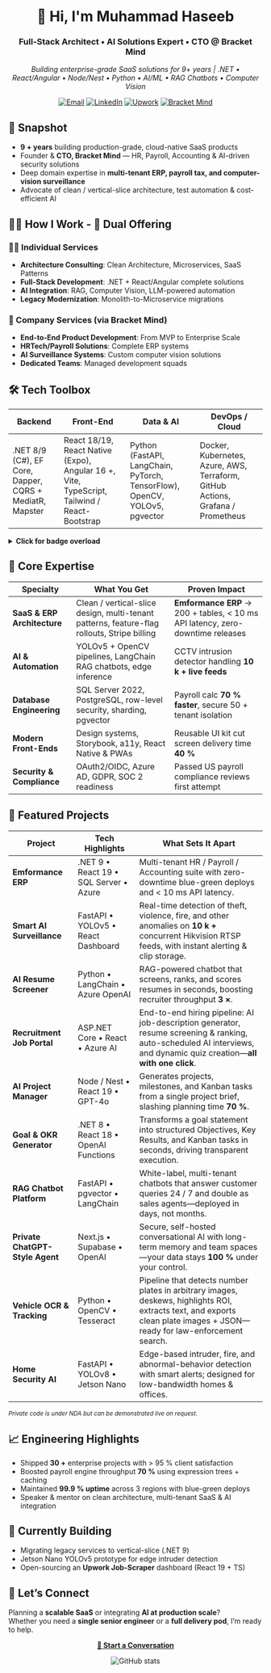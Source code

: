 <!-- GitHub Profile README -->
<h1 align="center">👋 Hi, I'm Muhammad Haseeb</h1>
<h3 align="center">Full-Stack Architect • AI Solutions Expert • CTO @ Bracket Mind</h3>

<p align="center">
  <em>Building enterprise-grade SaaS solutions for 9+ years | .NET • React/Angular • Node/Nest • Python • AI/ML • RAG Chatbots • Computer Vision</em>
</p>


<p align="center">
  <a href="mailto:haseeb.butt416@gmail.com"><img src="https://img.shields.io/badge/Email-Contact-blue?style=flat-square&logo=gmail" alt="Email"/></a>
  <a href="https://pk.linkedin.com/in/haseeb-attaullah-69a027131"><img src="https://img.shields.io/badge/LinkedIn-Connect-blue?style=flat-square&logo=linkedin" alt="LinkedIn"/></a>
  <a href="https://www.upwork.com/freelancers/haseeb246"><img src="https://img.shields.io/badge/Upwork-Hire_Me-14a800?style=flat-square&logo=upwork" alt="Upwork"/></a>
  <a href="https://bracketmind.com"><img src="https://img.shields.io/badge/Bracket Mind-CTO-orange?style=flat-square" alt="Bracket Mind"/></a>
</p>

<!-- ────────────────────────────────────────────────────────── -->
## 🌟 Snapshot
- **9 + years** building production-grade, cloud-native SaaS products  
- Founder & **CTO, Bracket Mind** — HR, Payroll, Accounting & AI-driven security solutions  
- Deep domain expertise in **multi-tenant ERP, payroll tax, and computer-vision surveillance**  
- Advocate of clean / vertical-slice architecture, test automation & cost-efficient AI

<!-- ────────────────────────────────────────────────────────── -->
## 🧑‍💼 How I Work - 🚀 Dual Offering

### 👨‍💻 Individual Services
- **Architecture Consulting**: Clean Architecture, Microservices, SaaS Patterns
- **Full-Stack Development**: .NET + React/Angular complete solutions
- **AI Integration**: RAG, Computer Vision, LLM-powered automation
- **Legacy Modernization**: Monolith-to-Microservice migrations

### 🏢 Company Services (via Bracket Mind)
- **End-to-End Product Development**: From MVP to Enterprise Scale
- **HRTech/Payroll Solutions**: Complete ERP systems
- **AI Surveillance Systems**: Custom computer vision solutions
- **Dedicated Teams**: Managed development squads

<!-- ────────────────────────────────────────────────────────── -->
## 🛠 Tech Toolbox

| Backend | Front-End | Data & AI | DevOps / Cloud |
| --- | --- | --- | --- |
| .NET 8/9 (C#), EF Core, Dapper, CQRS + MediatR, Mapster | React 18/19, React Native (Expo), Angular 16 +, Vite, TypeScript, Tailwind / React-Bootstrap | Python (FastAPI, LangChain, PyTorch, TensorFlow), OpenCV, YOLOv5, pgvector | Docker, Kubernetes, Azure, AWS, Terraform, GitHub Actions, Grafana / Prometheus |

<details>
<summary><strong>Click for badge overload</strong></summary>

<p align="center">
  <img src="https://img.shields.io/badge/.NET-512BD4?logo=dotnet&logoColor=white"/>
  <img src="https://img.shields.io/badge/C%23-239120?logo=csharp&logoColor=white"/>
  <img src="https://img.shields.io/badge/React-61DAFB?logo=react&logoColor=black"/>
  <img src="https://img.shields.io/badge/Angular-DD0031?logo=angular&logoColor=white"/>
  <img src="https://img.shields.io/badge/Python-3776AB?logo=python&logoColor=white"/>
  <img src="https://img.shields.io/badge/FastAPI-009688?logo=fastapi&logoColor=white"/>
  <img src="https://img.shields.io/badge/Azure-0089D6?logo=microsoftazure&logoColor=white"/>
  <img src="https://img.shields.io/badge/AWS-232F3E?logo=amazonaws&logoColor=white"/>
  <img src="https://img.shields.io/badge/Docker-2496ED?logo=docker&logoColor=white"/>
  <img src="https://img.shields.io/badge/Kubernetes-326CE5?logo=kubernetes&logoColor=white"/>
</p>
</details>

<!-- ────────────────────────────────────────────────────────── -->
## 🎯 Core Expertise

| Specialty | What You Get | Proven Impact |
| --- | --- | --- |
| **SaaS & ERP Architecture** | Clean / vertical-slice design, multi-tenant patterns, feature-flag rollouts, Stripe billing | **Emformance ERP** → 200 + tables, < 10 ms API latency, zero-downtime releases |
| **AI & Automation** | YOLOv5 + OpenCV pipelines, LangChain RAG chatbots, edge inference | CCTV intrusion detector handling **10 k + live feeds** |
| **Database Engineering** | SQL Server 2022, PostgreSQL, row-level security, sharding, pgvector | Payroll calc **70 % faster**, secure 50 + tenant isolation |
| **Modern Front-Ends** | Design systems, Storybook, a11y, React Native & PWAs | Reusable UI kit cut screen delivery time **40 %** |
| **Security & Compliance** | OAuth2/OIDC, Azure AD, GDPR, SOC 2 readiness | Passed US payroll compliance reviews first attempt |

<!-- ────────────────────────────────────────────────────────── -->
## 🚀 Featured Projects

| Project | Tech Highlights | What Sets It Apart |
| --- | --- | --- |
| **Emformance ERP** | .NET 9 • React 19 • SQL Server • Azure | Multi-tenant HR / Payroll / Accounting suite with zero-downtime blue-green deploys and < 10 ms API latency. |
| **Smart AI Surveillance** | FastAPI • YOLOv5 • React Dashboard | Real-time detection of theft, violence, fire, and other anomalies on **10 k +** concurrent Hikvision RTSP feeds, with instant alerting & clip storage. |
| **AI Resume Screener** | Python • LangChain • Azure OpenAI | RAG-powered chatbot that screens, ranks, and scores resumes in seconds, boosting recruiter throughput **3 ×**. |
| **Recruitment Job Portal** | ASP.NET Core • React • Azure AI | End-to-end hiring pipeline: AI job-description generator, resume screening & ranking, auto-scheduled AI interviews, and dynamic quiz creation—**all with one click**. |
| **AI Project Manager** | Node / Nest • React 19 • GPT-4o | Generates projects, milestones, and Kanban tasks from a single project brief, slashing planning time **70 %**. |
| **Goal & OKR Generator** | .NET 8 • React 18 • OpenAI Functions | Transforms a goal statement into structured Objectives, Key Results, and Kanban tasks in seconds, driving transparent execution. |
| **RAG Chatbot Platform** | FastAPI • pgvector • LangChain | White-label, multi-tenant chatbots that answer customer queries 24 / 7 and double as sales agents—deployed in days, not months. |
| **Private ChatGPT-Style Agent** | Next.js • Supabase • OpenAI | Secure, self-hosted conversational AI with long-term memory and team spaces—your data stays **100 %** under your control. |
| **Vehicle OCR & Tracking** | Python • OpenCV • Tesseract | Pipeline that detects number plates in arbitrary images, deskews, highlights ROI, extracts text, and exports clean plate images + JSON—ready for law-enforcement search. |
| **Home Security AI** | FastAPI • YOLOv8 • Jetson Nano | Edge-based intruder, fire, and abnormal-behavior detection with smart alerts; designed for low-bandwidth homes & offices. |

<small>*Private code is under NDA but can be demonstrated live on request.*</small>

<!-- ────────────────────────────────────────────────────────── -->
## 📈 Engineering Highlights
- Shipped **30 +** enterprise projects with > 95 % client satisfaction  
- Boosted payroll engine throughput **70 %** using expression trees + caching  
- Maintained **99.9 % uptime** across 3 regions with blue-green deploys  
- Speaker & mentor on clean architecture, multi-tenant SaaS & AI integration  

<!-- ────────────────────────────────────────────────────────── -->
## 🔭 Currently Building
- Migrating legacy services to vertical-slice (.NET 9)  
- Jetson Nano YOLOv5 prototype for edge intruder detection  
- Open-sourcing an **Upwork Job-Scraper** dashboard (React 19 + TS)

<!-- ────────────────────────────────────────────────────────── -->
## 🤝 Let’s Connect
Planning a **scalable SaaS** or integrating **AI at production scale**?  
Whether you need a **single senior engineer** or a **full delivery pod**, I’m ready to help.

<p align="center">
  <a href="mailto:haseeb.butt416@gmail.com"><strong>📧 Start a Conversation</strong></a>
</p>

<p align="center">
  <img src="https://github-readme-stats.vercel.app/api?username=haseeb246&show_icons=true&theme=react&hide_border=true" alt="GitHub stats"/>
</p>
